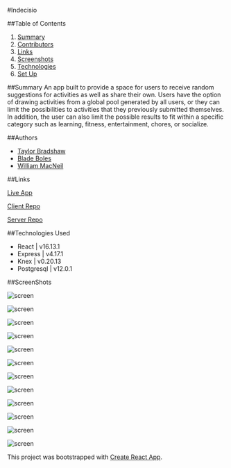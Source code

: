  #Indecisio
 
 ##Table of Contents
  1. [Summary](#Summary)
  2. [Contributors](#Contributors)
  3. [Links](#Links)
  4. [Screenshots](#screenshots)
  5. [Technologies](##technologies-used)
  6. [Set Up](#Set-up)  
   
 ##Summary
 An app built to provide a space for users to receive random  suggestions for activities as well as share their own.
 Users have the option of drawing activities from a global pool generated by all users, 
 or they can limit the possibilities to activities that they previously submitted themselves. In addition, the user can also limit the possible
 results to fit within a specific category such as learning, fitness, entertainment, chores, or socialize.
 
##Authors

   - [Taylor Bradshaw](https://github.com/stronghearth)
   - [Blade Boles](https://github.com/BladeBoles)
   - [William MacNeil ](https://github.com/bilbertius) 
    
##Links    
   
   [Live App](https://indecisio.now.sh/) 
   
   [Client Repo](https://github.com/thinkful-ei-jaguar/indecisio-client)
   
   [Server Repo](https://github.com/thinkful-ei-jaguar/indecisio-server)
   
##Technologies Used 
 - React | v16.13.1
 - Express | v4.17.1
 - Knex  | v0.20.13
 - Postgresql | v12.0.1
 
 ##ScreenShots
   
   ![screen](./src/Screenshots/a3.png) 
  
   ![screen](./src/Screenshots/a4.png) 
      
   ![screen](./src/Screenshots/a5.png) 
     
   ![screen](./src/Screenshots/a6.png) 
      
   ![screen](./src/Screenshots/a7.png) 
     
   ![screen](./src/Screenshots/a8.png) 
     
   ![screen](./src/Screenshots/a9.png) 
      
   ![screen](./src/Screenshots/a10.png) 
      
   ![screen](./src/Screenshots/a11.png) 
      
   ![screen](./src/Screenshots/a12.png) 
     
   ![screen](./src/Screenshots/a1.png) 
   
   ![screen](./src/Screenshots/a2.png) 
   
    

This project was bootstrapped with [Create React App](https://github.com/facebook/create-react-app).
